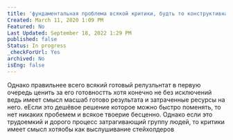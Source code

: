 ```yaml
---
title: 'фундаментальная проблема всякой критики, будть то конструктивная или не очнеь — отторжение готового результата и его оттягивание.'
Created: March 11, 2020 1:09 PM
Featured: No
Last Updated: September 18, 2022 1:29 PM
published: false
Status: In progress
_checkForUrl: Yes
archived: No
isEng: false
---
```


Однако правильнее всего всякий готовый релузльнтат в первую очередь ценить за его готовностть хотя конечно не без исключений ведь имеет смысл масшаб готово результата и затраченные ресурсы на него. еЕсли это дешёвое решение которое можно быстро поменять, то нет никаких пробемем и всякое твоерие бесценно. Однако если это трудоемкий и дорого процесс затрагивающий группу людей, то критики имеет смысл хотяобы как выслушивание стейхолдеров
